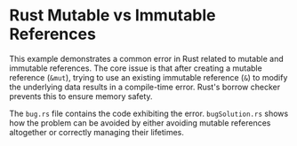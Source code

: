 # Rust Mutable vs Immutable References

This example demonstrates a common error in Rust related to mutable and immutable references.  The core issue is that after creating a mutable reference (`&mut`), trying to use an existing immutable reference (`&`) to modify the underlying data results in a compile-time error.  Rust's borrow checker prevents this to ensure memory safety.

The `bug.rs` file contains the code exhibiting the error.  `bugSolution.rs` shows how the problem can be avoided by either avoiding mutable references altogether or correctly managing their lifetimes.